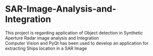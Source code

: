 # SAR-Image-Analysis-and-Integration
This project is regarding application of Object detection in Synthetic Aperture Radar image analysis and Integration  
Computer Vision and PyQt has been used to develop an application for extracting Ships location in a SAR Image

